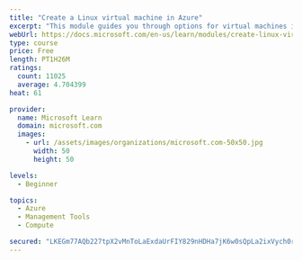 ```yaml
---
title: "Create a Linux virtual machine in Azure"
excerpt: "This module guides you through options for virtual machines in Azure, creating and connecting a Linux virtual machine, and configuring your network settings."
webUrl: https://docs.microsoft.com/en-us/learn/modules/create-linux-virtual-machine-in-azure/
type: course
price: Free
length: PT1H26M
ratings:
  count: 11025
  average: 4.704399
heat: 61

provider:
  name: Microsoft Learn
  domain: microsoft.com
  images:
    - url: /assets/images/organizations/microsoft.com-50x50.jpg
      width: 50
      height: 50

levels:
  - Beginner

topics:
  - Azure
  - Management Tools
  - Compute

secured: "LKEGm77AQb227tpX2vMnToLaExdaUrFIY829nHDHa7jK6w0sQpLa2ixVych0rYFKM9xNrTqITMfnP0FBVwyV7hgjmUSmsJYsHNP8xRfmSfYMc7ACXhNNH1hsiCb+UKU1KlXExlLjD5mss1O2SP3aDGFQgyDNdeGc3tmEZDr/+RKNfOQi6fSUm1+K4vnXVu7PNqyLyBBDHHDeOKAbADZKBwqgydgu2+HztqbpT2f1x4aFqgpoq6gG9A0hZyx1br2tbSpmMPMTyJe77K/tsr3Nu0qiUUSWWFVjkjlt2/Sa7OcDgwc4FUf8v56Vg4W/8O2zviI1mbznl6XM2l34rcd08v7rD5ynsOyUdgyILMjjUWwHFF/sB0lbFD0pTOu2RS77xWVaUlI2cemrj6YGIknZdypZcs7/oya5iLP3MuApIM4=;azMKegDFQ8ON0GKTV5qt7g=="
---
```


